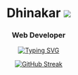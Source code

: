 <h1 align="center">Dhinakar 
  <a href="https://karanveiyon.github.io/digital-resume/"><img src="https://img.shields.io/badge/Karan-Veiyon-red?style=flat-square"></a> </h1> 
<h3 align="center">Web Developer</h3>
<div align="center"><a href="https://git.io/typing-svg"><img src="https://readme-typing-svg.demolab.com?font=Fira+Code&pause=1000&color=F70C0C&center=true&vCenter=true&width=435&lines=Be+Prepared+Rather+Than+Dreaming" alt="Typing SVG" /></a></div>
<div align="center">
  
  [![GitHub Streak](https://github-readme-streak-stats.herokuapp.com?user=karanveiyon&theme=dark&hide_border=true&date_format=M%20j%5B%2C%20Y%5D)](https://github.com/karanveiyon)

</div>
